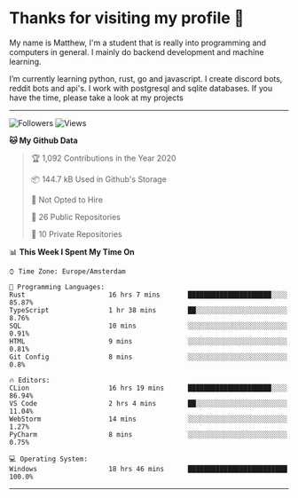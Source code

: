 # Thanks for visiting my profile 👋
My name is Matthew, I'm a student that is really into programming and computers in general. I mainly do backend development and machine learning.

I’m currently learning python, rust, go and javascript. I create discord bots, reddit bots and api's. I work with postgresql and sqlite databases. If you have the time, please take a look at my projects

---
![Followers](https://img.shields.io/github/followers/DankDumpster?style=social)
![Views](https://komarev.com/ghpvc/?username=DankDumpster&style=flat-square&color=green)
<!--START_SECTION:waka-->
**🐱 My Github Data** 

> 🏆 1,092 Contributions in the Year 2020
 > 
> 📦 144.7 kB Used in Github's Storage 
 > 
> 🚫 Not Opted to Hire
 > 
> 📜 26 Public Repositories
 > 
> 🔑 10 Private Repositories 

📊 **This Week I Spent My Time On** 

```text
⌚︎ Time Zone: Europe/Amsterdam

💬 Programming Languages: 
Rust                     16 hrs 7 mins       █████████████████████░░░░   85.87% 
TypeScript               1 hr 38 mins        ██░░░░░░░░░░░░░░░░░░░░░░░   8.76% 
SQL                      10 mins             ░░░░░░░░░░░░░░░░░░░░░░░░░   0.91% 
HTML                     9 mins              ░░░░░░░░░░░░░░░░░░░░░░░░░   0.81% 
Git Config               8 mins              ░░░░░░░░░░░░░░░░░░░░░░░░░   0.8%

🔥 Editors: 
CLion                    16 hrs 19 mins      █████████████████████░░░░   86.94% 
VS Code                  2 hrs 4 mins        ██░░░░░░░░░░░░░░░░░░░░░░░   11.04% 
WebStorm                 14 mins             ░░░░░░░░░░░░░░░░░░░░░░░░░   1.27% 
PyCharm                  8 mins              ░░░░░░░░░░░░░░░░░░░░░░░░░   0.75%

💻 Operating System: 
Windows                  18 hrs 46 mins      █████████████████████████   100.0%

```


<!--END_SECTION:waka-->
-------
